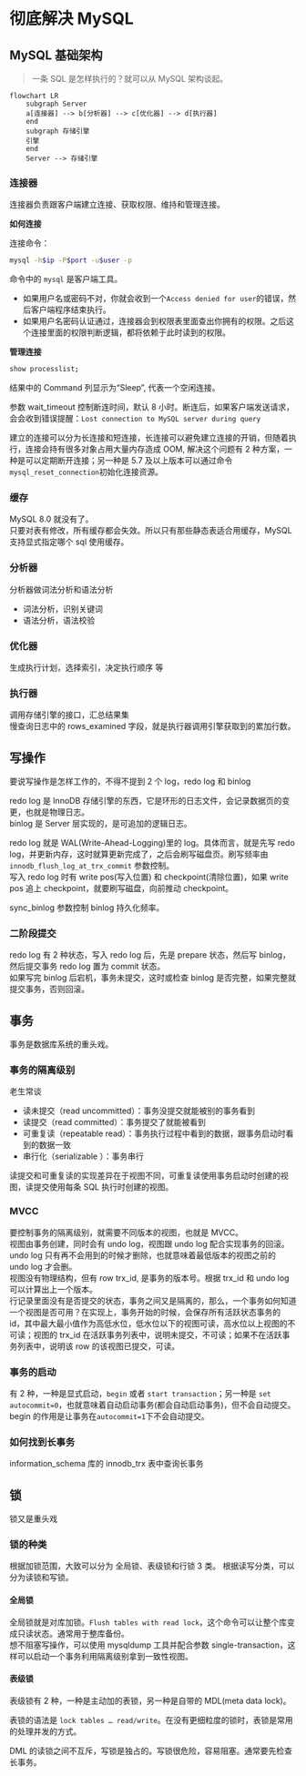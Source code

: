 # 彻底解决 MySQL

## MySQL 基础架构

> 一条 SQL 是怎样执行的？就可以从 MySQL 架构谈起。

```mermaid
flowchart LR
    subgraph Server
    a[连接器] --> b[分析器] --> c[优化器] --> d[执行器]
    end
    subgraph 存储引擎
    引擎
    end
    Server --> 存储引擎
```

### 连接器

连接器负责跟客户端建立连接、获取权限、维持和管理连接。

**如何连接**

连接命令：

```sh
mysql -h$ip -P$port -u$user -p
```

命令中的 `mysql` 是客户端工具。

- 如果用户名或密码不对，你就会收到一个`Access denied for user`的错误，然后客户端程序结束执行。
- 如果用户名密码认证通过，连接器会到权限表里面查出你拥有的权限。之后这个连接里面的权限判断逻辑，都将依赖于此时读到的权限。

**管理连接**

```sh
show processlist;
```

结果中的 Command 列显示为“Sleep”, 代表一个空闲连接。

参数 wait_timeout 控制断连时间，默认 8 小时。断连后，如果客户端发送请求，会会收到错误提醒：`Lost connection to MySQL server during query`

建立的连接可以分为长连接和短连接，长连接可以避免建立连接的开销，但随着执行，连接会持有很多对象占用大量内存造成 OOM, 解决这个问题有 2 种方案，一种是可以定期断开连接；另一种是 5.7 及以上版本可以通过命令`mysql_reset_connection`初始化连接资源。

### 缓存

MySQL 8.0 就没有了。  
只要对表有修改，所有缓存都会失效。所以只有那些静态表适合用缓存，MySQL 支持显式指定哪个 sql 使用缓存。

### 分析器

分析器做词法分析和语法分析

- 词法分析，识别关键词
- 语法分析，语法校验

### 优化器

生成执行计划，选择索引，决定执行顺序 等

### 执行器

调用存储引擎的接口，汇总结果集  
慢查询日志中的 rows_examined 字段，就是执行器调用引擎获取到的累加行数。

## 写操作

要说写操作是怎样工作的，不得不提到 2 个 log，redo log 和 binlog

redo log 是 InnoDB 存储引擎的东西，它是环形的日志文件，会记录数据页的变更，也就是物理日志。  
binlog 是 Server 层实现的，是可追加的逻辑日志。

redo log 就是 WAL(Write-Ahead-Logging)里的 log。具体而言，就是先写 redo log，并更新内存，这时就算更新完成了，之后会刷写磁盘页。刷写频率由 `innodb_flush_log_at_trx_commit` 参数控制。  
写入 redo log 时有 write pos(写入位置) 和 checkpoint(清除位置)，如果 write pos 追上 checkpoint，就要刷写磁盘，向前推动 checkpoint。

sync_binlog 参数控制 binlog 持久化频率。

### 二阶段提交

redo log 有 2 种状态，写入 redo log 后，先是 prepare 状态，然后写 binlog，然后提交事务 redo log 置为 commit 状态。  
如果写完 binlog 后宕机，事务未提交，这时或检查 binlog 是否完整，如果完整就提交事务，否则回滚。

## 事务

事务是数据库系统的重头戏。

### 事务的隔离级别

老生常谈

- 读未提交（read uncommitted）：事务没提交就能被别的事务看到
- 读提交（read committed）：事务提交了就能被看到
- 可重复读（repeatable read）：事务执行过程中看到的数据，跟事务启动时看到的数据一致
- 串行化（serializable ）：事务串行

读提交和可重复读的实现差异在于视图不同，可重复读使用事务启动时创建的视图，读提交使用每条 SQL 执行时创建的视图。

### MVCC

要控制事务的隔离级别，就需要不同版本的视图，也就是 MVCC。  
视图由事务创建，同时会有 undo log，视图跟 undo log 配合实现事务的回滚。undo log 只有再不会用到的时候才删除，也就意味着最低版本的视图之前的 undo log 才会删。  
视图没有物理结构，但有 row trx_id, 是事务的版本号。根据 trx_id 和 undo log 可以计算出上一个版本。  
行记录里面没有是否提交的状态，事务之间又是隔离的，那么，一个事务如何知道一个视图是否可用？在实现上，事务开始的时候，会保存所有活跃状态事务的 id，其中最大最小值作为高低水位，低水位以下的视图可读，高水位以上视图的不可读；视图的 trx_id 在活跃事务列表中，说明未提交，不可读；如果不在活跃事务列表中，说明该 row 的该视图已提交，可读。

### 事务的启动

有 2 种，一种是显式启动，`begin` 或者 `start transaction`；另一种是 `set autocommit=0`，也就意味着自动启动事务(都会自动启动事务)，但不会自动提交。begin 的作用是让事务在`autocommit=1`下不会自动提交。

### 如何找到长事务

information_schema 库的 innodb_trx 表中查询长事务

## 锁

锁又是重头戏

### 锁的种类

根据加锁范围，大致可以分为 全局锁、表级锁和行锁 3 类。
根据读写分类，可以分为读锁和写锁。

#### 全局锁

全局锁就是对库加锁。`Flush tables with read lock`，这个命令可以让整个库变成只读状态。通常用于整库备份。  
想不阻塞写操作，可以使用 mysqldump 工具并配合参数 single-transaction，这样可以启动一个事务利用隔离级别拿到一致性视图。

#### 表级锁

表级锁有 2 种，一种是主动加的表锁，另一种是自带的 MDL(meta data lock)。

表锁的语法是 `lock tables … read/write`。在没有更细粒度的锁时，表锁是常用的处理并发的方式。

DML 的读锁之间不互斥，写锁是独占的。写锁很危险，容易阻塞。通常要先检查长事务。
